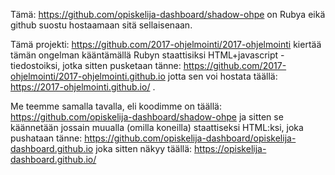 Tämä:
https://github.com/opiskelija-dashboard/shadow-ohpe
on Rubya eikä github suostu hostaamaan sitä sellaisenaan.

Tämä projekti:
https://github.com/2017-ohjelmointi/2017-ohjelmointi
kiertää tämän ongelman kääntämällä Rubyn staattisiksi HTML+javascript
-tiedostoiksi, jotka sitten pusketaan tänne:
https://github.com/2017-ohjelmointi/2017-ohjelmointi.github.io
jotta sen voi hostata täällä:
https://2017-ohjelmointi.github.io/ .

Me teemme samalla tavalla, eli koodimme on täällä:
https://github.com/opiskelija-dashboard/shadow-ohpe
ja sitten se käännetään jossain muualla (omilla koneilla)
staattiseksi HTML:ksi, joka pushataan tänne:
https://github.com/opiskelija-dashboard/opiskelija-dashboard.github.io
joka sitten näkyy täällä:
https://opiskelija-dashboard.github.io/

